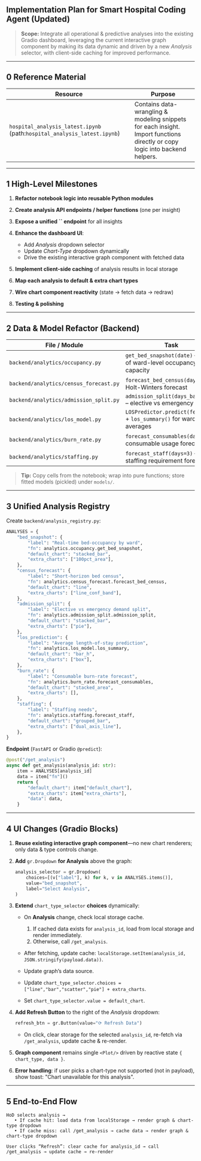 ## Implementation Plan for Smart Hospital Coding Agent (Updated)

> **Scope:** Integrate all operational & predictive analyses into the existing Gradio dashboard, leveraging the current interactive graph component by making its data dynamic and driven by a new *Analysis* selector, with client-side caching for improved performance.

---

## 0 Reference Material

| Resource                                                                 | Purpose                                                                                                                     |
| ------------------------------------------------------------------------ | --------------------------------------------------------------------------------------------------------------------------- |
| `hospital_analysis_latest.ipynb` (path:`hospital_analysis_latest.ipynb`) | Contains data-wrangling & modeling snippets for each insight. Import functions directly or copy logic into backend helpers. |

---

## 1 High-Level Milestones

1. **Refactor notebook logic into reusable Python modules**
2. **Create analysis API endpoints / helper functions** (one per insight)
3. **Expose a unified **\`\`** endpoint** for all insights
4. **Enhance the dashboard UI**:

   * Add *Analysis* dropdown selector
   * Update *Chart-Type* dropdown dynamically
   * Drive the existing interactive graph component with fetched data
5. **Implement client-side caching** of analysis results in local storage
6. **Map each analysis to default & extra chart types**
7. **Wire chart component reactivity** (state → fetch data → redraw)
8. **Testing & polishing**

---

## 2 Data & Model Refactor (Backend)

| File / Module                          | Task                                                                 |
| -------------------------------------- | -------------------------------------------------------------------- |
| `backend/analytics/occupancy.py`       | `get_bed_snapshot(date)` – JSON of ward-level occupancy & capacity   |
| `backend/analytics/census_forecast.py` | `forecast_bed_census(days=3)` – Holt-Winters forecast                |
| `backend/analytics/admission_split.py` | `admission_split(days_back=14)` – elective vs emergency counts       |
| `backend/analytics/los_model.py`       | `LOSPredictor.predict(features)` + `los_summary()` for ward averages |
| `backend/analytics/burn_rate.py`       | `forecast_consumables(days=7)` – consumable usage forecast           |
| `backend/analytics/staffing.py`        | `forecast_staff(days=3)` – staffing requirement forecast             |

> **Tip:** Copy cells from the notebook; wrap into pure functions; store fitted models (pickled) under `models/`.

---

## 3 Unified Analysis Registry

Create `backend/analysis_registry.py`:

```python
ANALYSES = {
    "bed_snapshot": {
        "label": "Real-time bed-​occupancy by ward",
        "fn": analytics.occupancy.get_bed_snapshot,
        "default_chart": "stacked_bar",
        "extra_charts": ["100pct_area"],
    },
    "census_forecast": {
        "label": "Short-horizon bed census",
        "fn": analytics.census_forecast.forecast_bed_census,
        "default_chart": "line",
        "extra_charts": ["line_conf_band"],
    },
    "admission_split": {
        "label": "Elective vs emergency demand split",
        "fn": analytics.admission_split.admission_split,
        "default_chart": "stacked_bar",
        "extra_charts": ["pie"],
    },
    "los_prediction": {
        "label": "Average length-of-stay prediction",
        "fn": analytics.los_model.los_summary,
        "default_chart": "bar_h",
        "extra_charts": ["box"],
    },
    "burn_rate": {
        "label": "Consumable burn-rate forecast",
        "fn": analytics.burn_rate.forecast_consumables,
        "default_chart": "stacked_area",
        "extra_charts": [],
    },
    "staffing": {
        "label": "Staffing needs",
        "fn": analytics.staffing.forecast_staff,
        "default_chart": "grouped_bar",
        "extra_charts": ["dual_axis_line"],
    },
}
```

**Endpoint** (`FastAPI` or Gradio `@predict`):

```python
@post("/get_analysis")
async def get_analysis(analysis_id: str):
    item = ANALYSES[analysis_id]
    data = item["fn"]()
    return {
        "default_chart": item["default_chart"],
        "extra_charts": item["extra_charts"],
        "data": data,
    }
```

---

## 4 UI Changes (Gradio Blocks)

1. **Reuse existing interactive graph component**—no new chart renderers; only data & type controls change.
2. **Add** `gr.Dropdown` **for Analysis** above the graph:

   ```python
   analysis_selector = gr.Dropdown(
       choices=[(v["label"], k) for k, v in ANALYSES.items()],
       value="bed_snapshot",
       label="Select Analysis",
   )
   ```
3. **Extend** `chart_type_selector` **choices** dynamically:

   * On **Analysis** change, check local storage cache.

     1. If cached data exists for `analysis_id`, load from local storage and render immediately.
     2. Otherwise, call `/get_analysis`.
   * After fetching, update cache: `localStorage.setItem(analysis_id, JSON.stringify(payload.data))`.
   * Update graph’s data source.
   * Update `chart_type_selector.choices = ["line","bar","scatter","pie"] + extra_charts`.
   * Set `chart_type_selector.value = default_chart`.
4. **Add Refresh Button** to the right of the *Analysis* dropdown:

   ```python
   refresh_btn = gr.Button(value="⟳ Refresh Data")
   ```

   * On click, clear storage for the selected `analysis_id`, re-fetch via `/get_analysis`, update cache & re-render.
5. **Graph component** remains single `<Plot/>` driven by reactive state `{ chart_type, data }`.
6. **Error handling**: if user picks a chart-type not supported (not in payload), show toast: "Chart unavailable for this analysis".

---

## 5 End-to-End Flow

```
HoD selects analysis →
   • If cache hit: load data from localStorage → render graph & chart-type dropdown
   • If cache miss: call /get_analysis → cache data → render graph & chart-type dropdown

User clicks “Refresh”: clear cache for analysis_id → call /get_analysis → update cache → re-render
```
